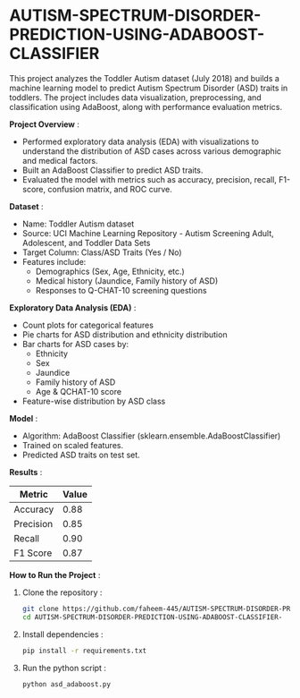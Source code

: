 # AUTISM-SPECTRUM-DISORDER-PREDICTION-USING-ADABOOST-CLASSIFIER

This project analyzes the Toddler Autism dataset (July 2018) and builds a machine learning model to predict Autism Spectrum Disorder (ASD) traits in toddlers. The project includes data visualization, preprocessing, and classification using AdaBoost, along with performance evaluation metrics.

**Project Overview** :
- Performed exploratory data analysis (EDA) with visualizations to understand the distribution of ASD cases across various demographic and medical factors.
- Built an AdaBoost Classifier to predict ASD traits.
- Evaluated the model with metrics such as accuracy, precision, recall, F1-score, confusion matrix, and ROC curve.

**Dataset** :
- Name: Toddler Autism dataset
- Source: UCI Machine Learning Repository - Autism Screening Adult, Adolescent, and Toddler Data Sets
- Target Column: Class/ASD Traits (Yes / No)
- Features include:
   - Demographics (Sex, Age, Ethnicity, etc.)
   - Medical history (Jaundice, Family history of ASD)
   - Responses to Q-CHAT-10 screening questions

**Exploratory Data Analysis (EDA)** :
- Count plots for categorical features
- Pie charts for ASD distribution and ethnicity distribution
- Bar charts for ASD cases by:
    - Ethnicity
    - Sex
    - Jaundice
    - Family history of ASD
    - Age & QCHAT-10 score
- Feature-wise distribution by ASD class

**Model** :
- Algorithm: AdaBoost Classifier (sklearn.ensemble.AdaBoostClassifier)
- Trained on scaled features.
- Predicted ASD traits on test set.

**Results** :

| Metric    | Value |
| --------- | ----- |
| Accuracy  | 0.88  |
| Precision | 0.85  |
| Recall    | 0.90  |
| F1 Score  | 0.87  |


**How to Run the Project** :
1. Clone the repository :

   ```bash
   git clone https://github.com/faheem-445/AUTISM-SPECTRUM-DISORDER-PREDICTION-USING-ADABOOST-CLASSIFIER-.git
   cd AUTISM-SPECTRUM-DISORDER-PREDICTION-USING-ADABOOST-CLASSIFIER-
   ```

2. Install dependencies :

   ```bash
   pip install -r requirements.txt
     ```

3. Run the python script :

   ```bash
   python asd_adaboost.py   
   ```




